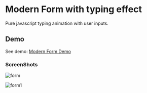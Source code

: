 # Modern Form with typing effect
Pure javascript typing animation with user inputs.

## Demo
See demo: [Modern Form Demo](https://uttamuk.github.io/NewForm/)

### ScreenShots
![form](https://user-images.githubusercontent.com/33575994/89508424-89f45900-d7eb-11ea-908c-c5350d0c736d.png)

![form1](https://user-images.githubusercontent.com/33575994/89508789-02f3b080-d7ec-11ea-92b9-e7ff4aea3470.png)

